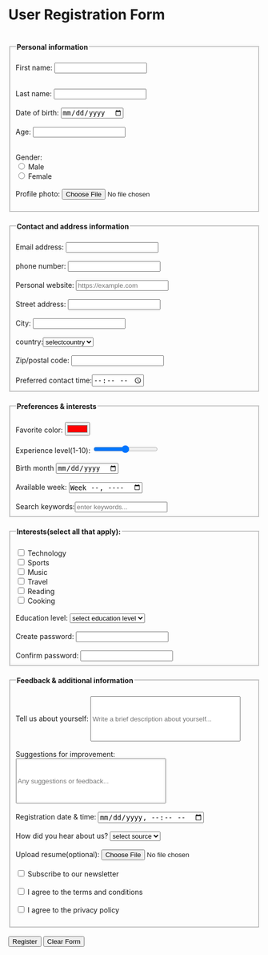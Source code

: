 
<html>
<head>
  <meta charset="UTF-8">
  <meta name="viewport" content="width=device-width, initial-scale=1">
  <title>form</title>
</head>
<body>
  <h1>User Registration Form</h1>
  <form >
    <fieldset >
      <legend>
  <h4>Personal information</h4>
  </legend>
  <label for="first-name">First name:</label>
<input type="text" name="first-name" id="first-name" />
  <br>
<br>

<label for="Last name">Last name:</label>
<input type="text" name="last name" id="last name"  /><br>
<br>
<label for="Date of birth">Date of birth:</label>
  <input type="date" name="date of birth" id="dob" value="mm/dd/yyyy" /><br>
  <br>
  <label for="Age">Age:</label>
  <input type="number" name="age" id="age" /><br>
  <br>
  
<label for="Gender">Gender:</label><br>
<input type="radio" name="gender">
  <label for="Male">Male</label><br>
  <input type="radio" name="gender">
  <label for="Female">Female</label>
<br>
<br>
<label for="Profile photo">Profile photo:</label>
<input type="file" name="profile" id="profile photo" /><br>
</fieldset>
<fieldset>
  <legend>
    <h4>Contact and address information</h4>
    </legend>
    <label for="Email address">Email address:</label>
    <input type="email" name="email" id="email" /><br>
    <br>
    <label for="phone number">phone number:</label>
    <input type="tel" name="tel" id="phone number" /><br>
    <br>
    <label for="Personal website">Personal website:</label>
    <input type="url" name="website" id="personal website" placeholder="https://example.com" /><br>
    <br>
    <label for="Street address">Street address:</label>
    <input type="text" name="address" id="street address" /><br>
    <br>
    <label for="City">City:</label>
    <input type="text" name="city" id="city" /><br>
    <br>
    <label for="Country">country:</label><select name="country" id="country"><option value="selectcountry">selectcountry</option>
    <option value="Kenya">kenya</option>
    <option value="Tanzania">Tanzania</option>
    <option value="Rwanda">rwanda</option>
    <option value="Uganda">Uganda</option></select><br>
    <br>
    <label for="Zip/postal code">Zip/postal code:</label>
    <input type="text" name="zip" id="zip/postal code" value="" /><br>
    <br>
    <label for="Preferred contact time">Preferred contact time:</label><input type="time" name="time" id="time"/><br>
    </fieldset>
    <fieldset>
      <legend>
        <h4>Preferences & interests</h4>
      </legend>
      <label for="Favorite color:">Favorite color:</label>
<input type="color" name="fav color" id="favorite color" value="#ff0000" /><br>
    <br>
    <label for="Experience level(1-10)">Experience level(1-10):</label>
    <input type="range" name="text" id="experience level" value="level"
    />
    <br>
    <br>
    <label for="Birth">Birth month</label>
    <input type="date" name="birth month" id="birth month" value="" /><br>
    <br>
    <label for="Available week">Available week:</label>
    <input type="week" name="week" id="available week"/><br>
    <br>
    <label for="Search keywords">Search keywords:</label><input type="text" name="keywords" id="search keywords" placeholder="enter keywords..." /><br>
    </fieldset>
    <fieldset>
      <legend><h4>
        Interests(select all that apply):</h4></legend>
        <input type="checkbox" />
        <label for="Technology">Technology</label><br>
        <input type="checkbox"/>
        <label for="Sports">Sports</label>
        <br>
          <input type="checkbox"/>
          <label for="Music">Music</label><br>
          <input type="checkbox"/>
          <label for="Travel">Travel</label><br>
          <input type="checkbox"/>
          <label for="Reading">Reading</label><br>
          <input type="checkbox"/>
          <label for="Cooking">Cooking</label><br>
          <br>
          <label for="Education level">Education level:</label>
          <select name="select education level" id="select education level">
          <option value="select education level">select education level</option>
          <option value="primary">primary</option>
          <option value="secondary">secondary</option>
          <option value="diploma">diploma</option>
          <option value="degree">degree</option>
          </select><br>
          <br>
          <label for="Create password">Create password:</label>
          <input type="password" name="confirm password" id="confirm password" required/><br>  <br>
          <label for="Confirm password">Confirm password:</label>
          <input type="password" name="password" id="password=" />
          </fieldset>
          <fieldset>
          <legend>
             <h4> Feedback & additional information</h4></legend>
              <label for="info">Tell us about yourself:</label>
<input type ="text" name="info" id="info" placeholder="Write a brief description about yourself..."
style="width: 300px; height: 90px;"/><br>
              <br>
              <label for="Suggestions for improvement">Suggestions for improvement:</label>
          <input type="text" placeholder="Any suggestions or feedback..."
          style="width: 300px; height: 90px;"
          /><br>
          <br>
          <label for="Registration date &time">Registration date & time:</label>
          <input type="datetime-local" /><br>
          <br>
          <label for="How did you hear about us">How did you hear about us?</label>
          <select name="select source" id="select source">
              <option value="select source">select source</option>
          <option value="Google">Google</option>
          <option value="friend">friend</option>
          <option value="Browser">Browser</option>
          </select><br>
          <br>
          <label for="Upload resume(optional)">Upload resume(optional):</label>
          <input type="file" id="resume"/><br>
          <br>
          <input type="checkbox" />
          <label for="Subscribe to our newsletter">Subscribe to our newsletter</label><br>
          <br>
          <input type="checkbox"/>
          <label for="I agree to the terms and conditions">I agree to the terms and conditions</label><br>
          <br>
          <input type="checkbox" id="privacy" />
<label for="privacy">I agree to the privacy policy</label><br>
          <br>
          </fieldset>
          <br>
          <input type="submit" value="Register" />
<input type="reset" value="Clear Form" />
</form>
</body>
</html>
